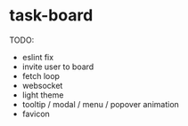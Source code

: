 # task-board

TODO:
- eslint fix
- invite user to board
- fetch loop
- websocket
- light theme
- tooltip / modal / menu / popover animation
- favicon
